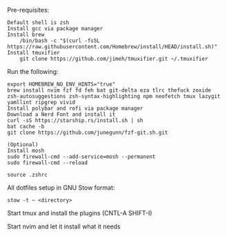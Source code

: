Pre-requisites:

    Default shell is zsh
    Install gcc via package manager
    Install brew
        /bin/bash -c "$(curl -fsSL https://raw.githubusercontent.com/Homebrew/install/HEAD/install.sh)"
    Install tmuxifier
        git clone https://github.com/jimeh/tmuxifier.git ~/.tmuxifier

Run the following:

    export HOMEBREW_NO_ENV_HINTS="true"
    brew install nvim fzf fd feh bat git-delta eza tlrc thefuck zoxide zsh-autosuggestions zsh-syntax-highlighting npm neofetch tmux lazygit yamllint ripgrep vivid
    Install polybar and rofi via package manager
    Download a Nerd Font and install it
    curl -sS https://starship.rs/install.sh | sh
    bat cache -b
    git clone https://github.com/junegunn/fzf-git.sh.git

    (Optional)
    Install mosh
    sudo firewall-cmd --add-service=mosh --permanent
    sudo firewall-cmd --reload

    source .zshrc

All dotfiles setup in GNU Stow format:

    stow -t ~ <directory>

Start tmux and install the plugins (CNTL-A SHIFT-I)

Start nvim and let it install what it needs
